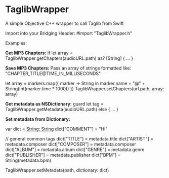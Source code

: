 # TaglibWrapper
A simple Objective C++ wrapper to call Taglib from Swift

Import into your Bridging Header:
#import "TaglibWrapper.h"

Examples:

<b>Get MP3 Chapters:</b>
if let array = TaglibWrapper.getChapters(audioURL.path) as? [String] { ... }

<b>Save MP3 Chapters:</b>
Pass an array of strings formatted like: "CHAPTER_TITLE@TIME_IN_MILLISECONDS"

let array = markers.map({ marker -> String in
    marker.name + "@" + String(Int(marker.time * 1000))
})
TaglibWrapper.setChapters(url.path, array: array)

<b>Get metadata as NSDictionary:</b>
guard let tag = TaglibWrapper.getMetadata(audioURL.path) else { ... }

<b>Set metadata from Dictionary:</b>

var dict = [String: String]()
dict["COMMENT"] = "Hi"

// general common tags
dict["TITLE"] = metadata.title
dict["ARTIST"] = metadata.composer
dict["COMPOSER"] = metadata.composer
dict["ALBUM"] = metadata.album
dict["GENRE"] = metadata.genre
dict["PUBLISHER"] = metadata.publisher
dict["BPM"] = String(metadata.bpm)

TaglibWrapper.setMetadata(path, dictionary: dict)
